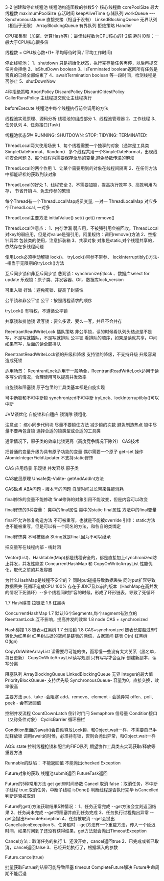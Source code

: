 3-2
    创建和停止线程池
        线程池构造函数的参数5个
        核心线程数 corePoolSize
        最大线程数 maximumPoolSize
        存活时间  keepAliveTime
        存储队列 workQueue ---SynchronousQueue 直接交接（相当于没有）
                             LinkedBlockingQueue 无界队列（相当于无限）
                             ArrayBlockingQueue 有界队列
        拒绝策略 Handler
        
        
CPU密集型（加密、计算Hash等）：最佳线程数为CPU核心的1-2倍
耗时IO型：一般大于CPU核心很多倍

线程数 = CPU核心数*(1+ 平均等待时间 / 平均工作时间)


停止线程池：
    1、shutdown 只是初始化状态，执行完存量任务再停，以后再提交任务会拒绝
    2、isShutDown boolean
    3、isTerminated boolean返回所有任务是否真的已经全部结束了
    4、awaitTermination boolean 等一段时间，检测线程是否停止
    5、shutDownNow 
    
    
4种拒绝策略
    AbortPolicy
    DiscardPolicy
    DiscardOldestPolicy
    CallerRunsPolicy 主线程提交就让主线程执行
    
beforeExecute
    线程池中每个线程执行前会调用的方法
    
线程池实现原理、源码分析
    线程池的组成部分
        1、线程池管理器
        2、工作线程
        3、任务队列
        4、任务接口(Task)
        
线程池状态5种
    RUNNING: 
    SHUTDOWN:
    STOP:
    TIDYING:
    TERMINATED:
    
    
    
ThreadLocal两大使用场景
    1、每个线程需要一个独享的对象（通常是工具类SimpleDateFormat、Random）
        多个线程共用一个SimpleDateFormat，出现线程安全问题
    2、每个线程内需要保存全局的变量,避免参数传递的麻烦
    

ThreadLocal的两个作用
    1、让某个需要用到的对象在线程间隔离
    2、在任何方法中都能轻松的获取到该对象
    
ThreadLocal的好处
    1、线程安全
    2、不需要加锁，提高执行效率
    3、高效利用内存， 节省开销
    4、免去传参的繁琐
    
每个Thread有一个ThreadLocalMap成员变量, 一对一
ThreadLocalMap 对应多个ThreadLocal, 一对多

ThreadLocal主要方法
    initialValue()
    set()
    get()
    remove()
    
ThreadLocal注意点：
    1、内存泄漏
    弱应用，不被强引用会被回收。ThreadLocal对key的弱应用，但是对value是强引用。阿里规约：调用remove()方法
    2、空指针异常
    包装类的使用，注意拆装箱
    3、共享对象
    对象是static,对个线程共享的，依然存在多线程问题
    
    
使用Lock必须手动解锁
    lock()、
    tryLock()带参不带参、
    lockInterruptibly()方法--相当于无限期的tryLock()方法
    
互斥同步锁和非互斥同步锁
    悲观锁：synchronize和lock 、数据库select for update
    乐观锁：原子类、并发容器、Git、数据库lock_version
    
可重入锁
    好处：避免死锁、提高了封装性
    
    
公平锁和非公平锁
    公平：按照线程请求的顺序
    
tryLock() 有特权，不遵循公平锁
    
    
共享锁和排他锁
    读写锁：要么多读、要么一写，并且不会并存
    
ReentrantReadWriteLock 插队策略
    非公平锁，读的时候看队列头结点是不是写，不是写就插队，不是写就排队
    公平锁 看排队的顺序，如果是读就共享，中间如果有写，后面的读全部排队
    
ReentrantReadWriteLock锁的升级和降级
    支持锁的降级，不支持升级
    升级容易造成死锁
    
   适用场景： ReentrantLock适用于一般场合，ReentrantReadWriteLock适用于读多写少的情况，合理使用可以提高并发效率
   
自旋锁和阻塞锁
    原子包里的工具类基本都是自旋实现
    
可中断锁和不可中断锁
    synchronized不可中断
    tryLock、lockInterruptibly()可以中断
    
JVM锁优化
    自旋锁和自适应
    锁消除
    锁粗化
   
   注意点：
   缩小同步代码块
   尽量不要锁住方法
   减少锁的次数
   避免制造热点
   锁中尽量不要再包含锁
   选择合适的锁类型或合适的工具类
   
   
通常情况下，原子类的效率比锁更高（高度竞争情况下除外） CAS技术

把普通的变量升级为具有原子功能的变量 偶尔需要一个原子 get-set 操作
    AtomicIntegerFieldUpdater
    不支持static修饰
    
    
CAS 应用场景
    乐观锁
    并发容器
    原子类
    
   CAS底层原理 Unsafe类-Volite- getAndAddInt方法
   
CAS缺点
    ABA问题 - 版本号的问题
    自旋时间过长带来性能消耗
    
final修饰的变量不能修改
final修饰的对象引用不能改变，但是内容可以改变

final修饰的3种变量：
    类中的final属性
    类中的static final属性
    方法中的final变量
    
final不允许修复构造方法
不可被重写，也就是不能被override    引申：static方法也不能被重写，但是可以有一个同名的方法，和各自的类绑定

final修饰类
    不可被继承 String就是final,因为不可以继承
    
    
把变量写在线程内部 - 栈封闭


Vector(List)、Hashtable(Map)都是线程安全的，都是直接加上synchronized防止并发，并发性能差
ConcurrentHashMap 和 CopyOnWriteArrayList 性能优化，取代之前的并发容器

为什么HashMap是线程不安全的？
    同时put碰撞导致数据丢失
    同时put扩容导致数据丢失
    死循环造成CPU 100%  存在于JDK7及以前的版本（HashMap在高并发的情况下死循环）--多个线程同时扩容的时候，形成了环形链表，导致了死循环
    
   1.7 Hash碰撞 拉链法  1.8 红黑树
   
   
ConcurrentHashMap
    1.7 默认16个Segments,每个segment有独立的ReentrantLock,互不影响，提高并发的效率
    1.8 node CAS + synchronized
    
   Hash碰撞 1.8 链表+红黑树
   1.7 分段锁 1.8 CAS+synchronized 链表长度超过8时转化为红黑树 红黑树占据的空间是链表的两倍，占据空间
   链表 O(n) 红黑树 O(lgn)
   
   
CopyOnWriteArrayList 读需要尽可能的快，而写慢一些没有太大关系（黑名单，每日更新）
CopyOnWriteArrayList读写规则
       只有写写才会互斥
       创建新副本，读写分离
       
阻塞队列
    ArrayBlockingQueue 
    LinkedBlockingQueue 无界 Integer的最大值
    PriorityBlockQueue- 支持优先级
    SynchronousQueue- 容量为0，直接交换，效率很高
    
   主要方法
        put、take  -会阻塞
        add、remove、element - 会抛异常
        offer、poll、peek - 会有返回值
        
        
控制并发流程
    CountDownLatch 倒计时门闩
    Semaphore 信号量
    Condition接口（又称条件对象）
    CyclicBarrier 循环栅栏
       
   Condition里面的await()会自动释放Lock锁，和Object.wait一样，不需要自己手动释放锁
   调用await的时候，必须持有锁，否则会抛出异常，和Object.wait一样
   
   
AQS:
    state
    控制线程抢锁和配合的FIFO队列
    期望协作工具类去实现获取/释放等重要方法
    
    
Runnable的缺陷：
    不能返回值
    不能抛出checked Exception
    
Future对象的获取
    线程池submit返回
    FutureTask返回
    
Future的5种常用方法
    get
    get带时间参数
    Cancel 取消  false：取消任务，不中断子线程  true:取消任务，中断子线程
    isDone() 判断线程是否执行完毕
    isCancelled 判断是否被取消

    
Future的get()方法获取结果5种情况：
    1、任务正常完成 --get方法会立刻返回结果
    2、任务尚未完成 --get将阻塞并直到任务完成
    3、任务执行过程抛出异常 --get会抛出ExecuteException
    4、任务被取消 --get会抛出CancellationException
    5、任务超时 --get方法有一个重载方法，传入一个延迟时间，如果时间到了还没有获得结果，get方法就会抛出TimeoutException
    
    
Cancel方法：取消任务的执行
    1、还没开始，cancel返回true
    2、已完成或者已取消，cancel返回false
    3、已经开始执行了，根据填入的参数
    
   Future.cancel(true)
   
批量获取Futrue的结果可能导致阻塞
    timeout
    CompleteFuture解决
Future生命周期不能后退
    
    